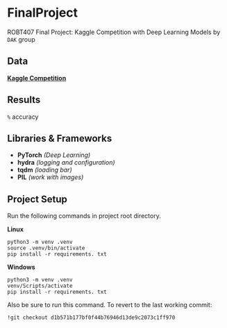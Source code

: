 # FinalProject
ROBT407 Final Project: Kaggle Competition with Deep Learning Models
by `DAK` group

## Data

**[Kaggle Competition](https://www.kaggle.com/competitions/dogs-vs-cats/data)**

## Results

`%` accuracy

## Libraries & Frameworks

- **PyTorch** *(Deep Learning)*
- **hydra** *(logging and configuration)*
- **tqdm** *(loading bar)*
- **PIL** *(work with images)*

## Project Setup

Run the following commands in project root directory.

**Linux**
```
python3 -m venv .venv
source .venv/bin/activate
pip install -r requirements. txt 
```

**Windows**
```
python3 -m venv .venv
venv/Scripts/activate
pip install -r requirements. txt 
```
Also be sure to run this command. To revert to the last working commit:
```
!git checkout d1b571b177bf0f44b76946d13de9c2073c1ff970
```
